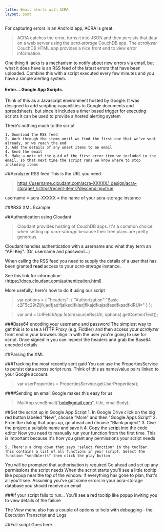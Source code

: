 ```yaml
---
title: Email alerts with ACRA
layout: post
---
```

For capturing errors in an Android app, ACRA is great. 

>ACRA catches the error, turns it into JSON and then persists that data on a web server using the *acra-storage* CouchDB app. The *acralyzer* CouchDB HTML app provides a nice front end to view error information. 

One thing it lacks is a mechanism to notify about new errors via email, but what it does have is an RSS feed of the latest errors that have been uploaded. Combine this with a script executed every few minutes and you have a simple alerting system. 

#### Enter....Google App Scripts. 

Think of this as a Javascript environment hosted by Google. It was designed to add scripting capabilities to Google documents and spreadsheets, but since it includes a timer based trigger for executing scripts it can be used to provide a hosted alerting system

There's nothing much to the script

	1. Download the RSS feed
	2. Work through the items until we find the first one that we've sent already, or we reach the end
	3. Add the details of any unset items to an email
	4. Send the email
	5. Make a note of the guid of the first error item we included in the email, so that next time the script runs we know where to stop including items


##Acralyzer RSS feed
This is the URL you need
> https://username.cloudant.com/acra-XXXXX/_design/acra-storage/_list/rss/recent-items?descending=true

username = 
acra-XXXXX = the name of your acra-storage instance

###RSS XML Example

##Authentication using Cloudant
>Cloudant provides hosting of CouchDB apps. It's a common choice when setting up *acra-storage* because their free plans are pretty generous.

Cloudant handles authentication with a username and what they term an "API Key". (Or, username and password...)

When calling the RSS feed you need to supply the details of a user that has been granted **read** access to your *acra-storage* instance. 

See this link for information: (https://docs.cloudant.com/authentication.html)

More usefully, here's how to do it using our script

> var options =
  {
      "headers": {
        "Authorization":"Basic c2F5c29tZljlkjadfjadlfjalksdjfkladjflkajdfkajsdfasdfkasdfklRUI="
        }
  };

>var xml = UrlFetchApp.fetch(sourceRssUrl, options).getContentText();

###Base64 encoding your username and password
The simplest way to get this is to use a HTTP Proxy (e.g. Fiddler) and then access your *acralyzer* front end in your browser. Sign in with the user you're going to use for script. Once signed in you can inspect the headers and grab the Base64 encoded details. 

##Parsing the XML


###Tracking the most recently sent guid
You can use the PropertiesService to persist data across script runs. Think of this as name/value pairs linked to your Google account. 

>var userProperties = PropertiesService.getUserProperties();
  
####Sending an email
Google makes this easy for us

>MailApp.sendEmail("bob@gmail.com", title, emailBody);

##Set the script up in Google App Script
    1. In Google Drive click on the big red button labeled "New", choose "More" and then "Google Apps Script"
    2. From the dialog that pops up, go ahead and choose "Blank project"
    3. Give the project a suitable name and save it
    4. Copy the script into the code editor
Now you need to manually run your function from the first time. This is important because it's how you grant any permissions your script needs

    5. There's a drop down that says "select function" in the toolbar. This contains a list of all functions in your script. Select the function "sendAlerts" then click the play button
You will be prompted that authorisation is required
Go ahead and set up any permissions the script needs
When the script starts you'll see a little tooltip like popup near the top of the window. 
If everything has gone to plan, that's all you'll see. Assuming you've got some errors in your acra-storage database you should receive an email

###If your script fails to run...
You'll see a red tooltip like popup inviting you to view details of the failure

The View menu also has a couple of options to help with debugging - the Execution Transcript and Logs

##Full script
Goes here...